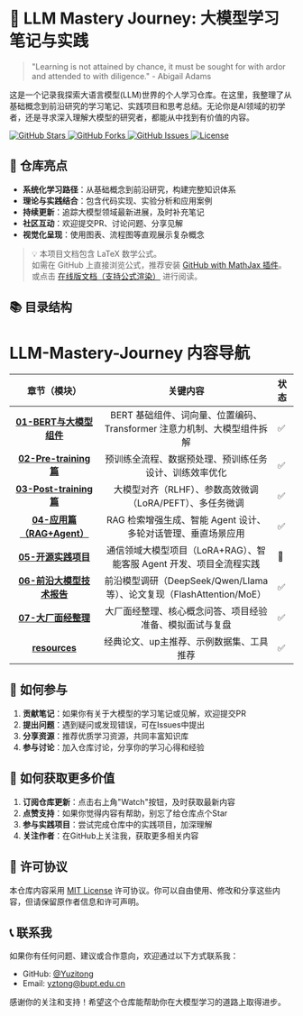 # 🧠 LLM Mastery Journey: 大模型学习笔记与实践

> "Learning is not attained by chance, it must be sought for with ardor and attended to with diligence." - Abigail Adams

这是一个记录我探索大语言模型(LLM)世界的个人学习仓库。在这里，我整理了从基础概念到前沿研究的学习笔记、实践项目和思考总结。无论你是AI领域的初学者，还是寻求深入理解大模型的研究者，都能从中找到有价值的内容。

<a href="https://github.com/yourusername/llm-mastery-journey/stargazers">
  <img src="https://img.shields.io/github/stars/yourusername/llm-mastery-journey?style=social" alt="GitHub Stars">
</a>
<a href="https://github.com/yourusername/llm-mastery-journey/network/members">
  <img src="https://img.shields.io/github/forks/yourusername/llm-mastery-journey?style=social" alt="GitHub Forks">
</a>
<a href="https://github.com/yourusername/llm-mastery-journey/issues">
  <img src="https://img.shields.io/github/issues/yourusername/llm-mastery-journey" alt="GitHub Issues">
</a>
<a href="https://github.com/yourusername/llm-mastery-journey/blob/main/LICENSE">
  <img src="https://img.shields.io/github/license/yourusername/llm-mastery-journey" alt="License">
</a>


## 🚀 仓库亮点

- **系统化学习路径**：从基础概念到前沿研究，构建完整知识体系
- **理论与实践结合**：包含代码实现、实验分析和应用案例
- **持续更新**：追踪大模型领域最新进展，及时补充笔记
- **社区互动**：欢迎提交PR、讨论问题、分享见解
- **视觉化呈现**：使用图表、流程图等直观展示复杂概念

> 💡 本项目文档包含 LaTeX 数学公式。  
> 如需在 GitHub 上直接浏览公式，推荐安装 [GitHub with MathJax 插件](https://chrome.google.com/webstore/detail/github-with-mathjax/ioemnmodlmafdkllaclgeombjnmnbima)。  
> 或点击 [在线版文档（支持公式渲染）](https://hackmd.io/@你的id/你的文档) 进行阅读。

## 📚 目录结构
# LLM-Mastery-Journey 内容导航  

| 章节（模块）                          | 关键内容                                                                 | 状态  |
|:---------------------------------------------------:|:------------------------------------------------------------------------:|:------|
| [**01-BERT与大模型组件**](01-BERT与大模型组件/)      | BERT 基础组件、词向量、位置编码、Transformer 注意力机制、大模型组件拆解   | ✅     |
| [**02-Pre-training篇**](02-Pre-training/)           | 预训练全流程、数据预处理、预训练任务设计、训练效率优化                   | ✅     |
| [**03-Post-training篇**](03-Post-training/)         | 大模型对齐（RLHF）、参数高效微调（LoRA/PEFT）、多任务微调                 | ✅     |
| [**04-应用篇（RAG+Agent）**](04-Applications/)   | RAG 检索增强生成、智能 Agent 设计、多轮对话管理、垂直场景应用             | ✅     |
| [**05-开源实践项目**](05-Practice-Projects/)        | 通信领域大模型项目（LoRA+RAG）、智能客服 Agent 开发、项目全流程实践       | 🚧     |
| [**06-前沿大模型技术报告**](06-Frontier-Reports/)   | 前沿模型调研（DeepSeek/Qwen/Llama 等）、论文复现（FlashAttention/MoE）   | ✅     |
| [**07-大厂面经整理**](07-Interview-Prep/)           | 大厂面经整理、核心概念问答、项目经验准备、模拟面试与复盘                 | ✅     |
| [**resources**](resources/)                         | 经典论文、up主推荐、示例数据集、工具推荐                          | ✅     |

## 🤝 如何参与

1. **贡献笔记**：如果你有关于大模型的学习笔记或见解，欢迎提交PR
2. **提出问题**：遇到疑问或发现错误，可在Issues中提出
3. **分享资源**：推荐优质学习资源，共同丰富知识库
4. **参与讨论**：加入仓库讨论，分享你的学习心得和经验

## 🌟 如何获取更多价值

1. **订阅仓库更新**：点击右上角"Watch"按钮，及时获取最新内容
2. **点赞支持**：如果你觉得内容有帮助，别忘了给仓库点个Star
3. **参与实践项目**：尝试完成仓库中的实践项目，加深理解
4. **关注作者**：在GitHub上关注我，获取更多相关内容

## 📜 许可协议

本仓库内容采用 [MIT License](https://github.com/yourusername/llm-mastery-journey/blob/main/LICENSE) 许可协议。你可以自由使用、修改和分享这些内容，但请保留原作者信息和许可声明。

## 📞 联系我

如果你有任何问题、建议或合作意向，欢迎通过以下方式联系我：

- GitHub: [@Yuzitong](https://github.com/Yuzitong)
- Email: yztong@bupt.edu.cn

感谢你的关注和支持！希望这个仓库能帮助你在大模型学习的道路上取得进步。

